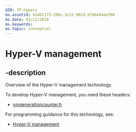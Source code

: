 ```yaml
---
UID: TP:hyperv
ms.assetid: 61481173-288c-3c51-981d-d766e94aef88
ms.date: 01/11/2019
ms.keywords: 
ms.topic: conceptual
---
```


# Hyper-V management

## -description

Overview of the Hyper-V management technology.

To develop Hyper-V management, you need these headers:

 * [vmgenerationcounter.h](../vmgenerationcounter/index.md)

For programming guidance for this technology, see:
* [Hyper-V management](/windows/desktop/hyperv_v2)

